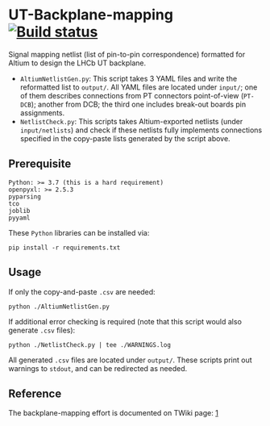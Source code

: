 # UT-Backplane-mapping [![Build status](https://travis-ci.com/ZishuoYang/UT-Backplane-mapping.svg?master)](https://travis-ci.com/ZishuoYang)
Signal mapping netlist (list of pin-to-pin correspondence) formatted for Altium
to design the LHCb UT backplane.

* `AltiumNetlistGen.py`: This script takes 3 YAML files and write the
  reformatted list to `output/`.  All YAML files are located under `input/`;
  one of them describes connections from PT connectors point-of-view (`PT-
  DCB`); another from DCB; the third one includes break-out boards pin
  assignments.
* `NetlistCheck.py`: This scripts takes Altium-exported netlists (under
  `input/netlists`) and check if these netlists fully implements connections
  specified in the copy-paste lists generated by the script above.


## Prerequisite
```
Python: >= 3.7 (this is a hard requirement)
openpyxl: >= 2.5.3
pyparsing
tco
joblib
pyyaml
```

These `Python` libraries can be installed via:
```
pip install -r requirements.txt
```


## Usage
If only the copy-and-paste `.csv` are needed:
```
python ./AltiumNetlistGen.py
```

If additional error checking is required (note that this script would also
generate `.csv` files):
```
python ./NetlistCheck.py | tee ./WARNINGS.log
```

All generated `.csv` files are located under `output/`.
These scripts print out warnings to `stdout`, and can be redirected as needed.


## Reference
The backplane-mapping effort is documented on TWiki page: [1]

[1]: https://twiki.cern.ch/twiki/bin/view/LHCb/BackplaneMapping
